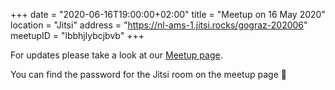 +++
date = "2020-06-16T19:00:00+02:00"
title = "Meetup on 16 May 2020"
location = "Jitsi"
address = "https://nl-ams-1.jitsi.rocks/gograz-202006"
meetupID = "lbbhjlybcjbvb"
+++

For updates please take a look at our
[Meetup page](https://www.meetup.com/Graz-Open-Source-Meetup/events/lbbhjlybcjbvb/).

You can find the password for the Jitsi room on the meetup page 🙂

